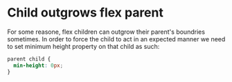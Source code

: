 # Child outgrows flex parent

For some reasone, flex children can outgrow their parent's boundries sometimes. In order to force the child to act in an expected manner we
need to set minimum height property on that child as such:

```css
parent child {
  min-height: 0px;
}
```
